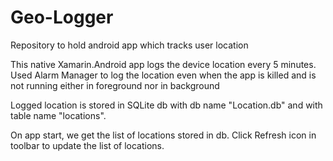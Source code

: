 # Geo-Logger
Repository to hold android app which tracks user location

This native Xamarin.Android app logs the device location every 5 minutes. Used Alarm Manager to log the location even when the app is killed and is not running either in foreground nor in background

Logged location is stored in SQLite db with db name "Location.db" and with table name "locations".

On app start, we get the list of locations stored in db. Click Refresh icon in toolbar to update the list of locations.
